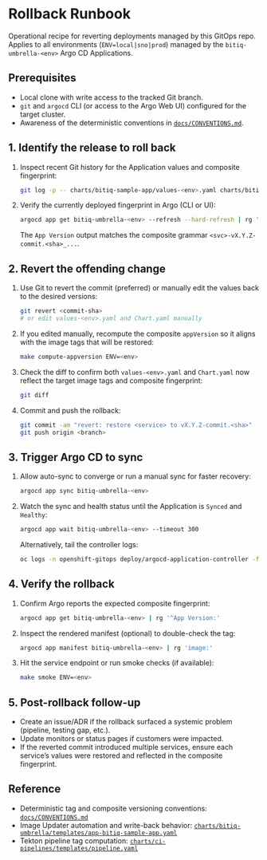# Rollback Runbook

Operational recipe for reverting deployments managed by this GitOps repo. Applies to all environments (`ENV=local|sno|prod`) managed by the `bitiq-umbrella-<env>` Argo CD Applications.

## Prerequisites

- Local clone with write access to the tracked Git branch.
- `git` and `argocd` CLI (or access to the Argo Web UI) configured for the target cluster.
- Awareness of the deterministic conventions in [`docs/CONVENTIONS.md`](./CONVENTIONS.md).

## 1. Identify the release to roll back

1. Inspect recent Git history for the Application values and composite fingerprint:

   ```bash
   git log -p -- charts/bitiq-sample-app/values-<env>.yaml charts/bitiq-umbrella/Chart.yaml
   ```

2. Verify the currently deployed fingerprint in Argo (CLI or UI):

   ```bash
   argocd app get bitiq-umbrella-<env> --refresh --hard-refresh | rg '^App Version:'
   ```

   The `App Version` output matches the composite grammar `<svc>-vX.Y.Z-commit.<sha>_...`.

## 2. Revert the offending change

1. Use Git to revert the commit (preferred) or manually edit the values back to the desired versions:

   ```bash
   git revert <commit-sha>
   # or edit values-<env>.yaml and Chart.yaml manually
   ```

2. If you edited manually, recompute the composite `appVersion` so it aligns with the image tags that will be restored:

   ```bash
   make compute-appversion ENV=<env>
   ```

3. Check the diff to confirm both `values-<env>.yaml` and `Chart.yaml` now reflect the target image tags and composite fingerprint:

   ```bash
   git diff
   ```

4. Commit and push the rollback:

   ```bash
   git commit -am "revert: restore <service> to vX.Y.Z-commit.<sha>"   # include context in the message
   git push origin <branch>
   ```

## 3. Trigger Argo CD to sync

1. Allow auto-sync to converge or run a manual sync for faster recovery:

   ```bash
   argocd app sync bitiq-umbrella-<env>
   ```

2. Watch the sync and health status until the Application is `Synced` and `Healthy`:

   ```bash
   argocd app wait bitiq-umbrella-<env> --timeout 300
   ```

   Alternatively, tail the controller logs:

   ```bash
   oc logs -n openshift-gitops deploy/argocd-application-controller -f
   ```

## 4. Verify the rollback

1. Confirm Argo reports the expected composite fingerprint:

   ```bash
   argocd app get bitiq-umbrella-<env> | rg '^App Version:'
   ```

2. Inspect the rendered manifest (optional) to double-check the tag:

   ```bash
   argocd app manifest bitiq-umbrella-<env> | rg 'image:'
   ```

3. Hit the service endpoint or run smoke checks (if available):

   ```bash
   make smoke ENV=<env>
   ```

## 5. Post-rollback follow-up

- Create an issue/ADR if the rollback surfaced a systemic problem (pipeline, testing gap, etc.).
- Update monitors or status pages if customers were impacted.
- If the reverted commit introduced multiple services, ensure each service’s values were restored and reflected in the composite fingerprint.

## Reference

- Deterministic tag and composite versioning conventions: [`docs/CONVENTIONS.md`](./CONVENTIONS.md)
- Image Updater automation and write-back behavior: [`charts/bitiq-umbrella/templates/app-bitiq-sample-app.yaml`](../charts/bitiq-umbrella/templates/app-bitiq-sample-app.yaml)
- Tekton pipeline tag computation: [`charts/ci-pipelines/templates/pipeline.yaml`](../charts/ci-pipelines/templates/pipeline.yaml)
